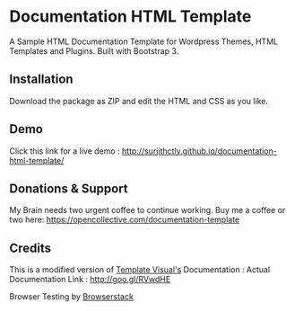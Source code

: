 # Documentation HTML Template

A Sample HTML Documentation Template for Wordpress Themes, HTML Templates and Plugins. Built with Bootstrap 3.

## Installation

Download the package as ZIP and edit the HTML and CSS as you like.

## Demo

Click this link for a live demo : http://surjithctly.github.io/documentation-html-template/

## Donations & Support

My Brain needs two urgent coffee to continue working. Buy me a coffee or two here: https://opencollective.com/documentation-template

## Credits

This is a modified version of [Template Visual's](http://themeforest.net/user/templatevisual?ref=surjithctly&utm_source=github_surjithctly_docs) Documentation : Actual Documentation Link : http://goo.gl/RVwdHE

Browser Testing by [Browserstack](https://www.browserstack.com/)
